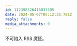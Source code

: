 ```yaml
---
id: 112398326416937695
date: 2024-05-07T06:12:33.781Z
reply: false
media_attachments: 0
---
```


不可陷入 RSS 魔怔。

